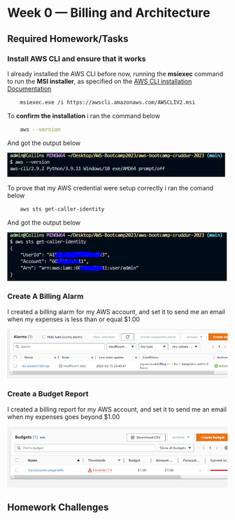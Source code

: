 # Week 0 — Billing and Architecture

## Required Homework/Tasks

### Install AWS CLI and ensure that it works

I already installed the AWS CLI before now, running the **msiexec** command to run the **MSI installer**, as specified on the [AWS CLI installation Documentation](https://docs.aws.amazon.com/cli/latest/userguide/getting-started-install.html)

```bash
    msiexec.exe /i https://awscli.amazonaws.com/AWSCLIV2.msi
```
To **confirm the installation** i ran the command below
    
```bash
    aws --version
``` 
And got the output below
    
![screen shot of aws-version](/images/aws-version.PNG)

To prove that my AWS credential were setup correctly i ran the comand below
    
```bash
    aws sts get-caller-identity
```
And got the output below

![screen shot of aws-sts](/images/awscli-ID.PNG)

### Create A Billing Alarm

I created a billing alarm for my AWS account, and set it to send me an email when my expenses is less than or equal $1.00

![screen shot of billing alarm](/images/billing-alarm.PNG)

### Create a Budget Report

I created a billing report for my AWS account, and set it to send me an email when my expenses goes beyond $1.00

![screen shot of billing report](/images/budgets.PNG)




## Homework Challenges

